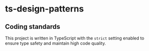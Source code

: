 # ts-design-patterns


## Coding standards

This project is written in TypeScript with the `strict` setting enabled to ensure type safety and maintain high code quality.
